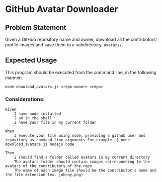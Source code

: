 # GitHub Avatar Downloader

## Problem Statement

Given a GitHub repository name and owner, download all the contributors' profile images and save them to a subdirectory, `avatars/`.

## Expected Usage

This program should be executed from the command line, in the following manner:

`node download_avatars.js <repo-owner> <repo>`


### Considerations:

    Given
        I have node installed
        I am in the shell
        I have your file in my current folder

    When
        I execute your file using node, providing a github user and repository as command-line arguments For example: $ node download_avatars.js nodejs node

    Then
        I should find a folder called avatars in my current directory
        The avatars folder should contain images corresponding to the avatars of the contributors of the repo
        The name of each image file should be the contributor's name and the file extension (ex. johnny.png)


